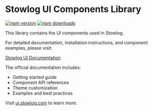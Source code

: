 # Stowlog UI Components Library

[![npm version](https://img.shields.io/npm/v/@estudio-cactus/eslint-config.svg?style=flat-square)](https://www.npmjs.com/package/@estudio-cactus/stowlog-ui)
[![npm downloads](https://img.shields.io/npm/dm/@estudio-cactus/stowlog-ui.svg?style=flat-square)](https://www.npmjs.com/package/@estudio-cactus/stowlog-ui)

This library contains the UI components used in Stowlog.

For detailed documentation, installation instructions, and component examples, please visit:

[Stowlog UI Documentation](https://ui.stowlog.com)

The official documentation includes:
- Getting started guide
- Component API references
- Theme customization
- Examples and best practices

Visit [ui.stowlog.com](https://ui.stowlog.com) to learn more.
